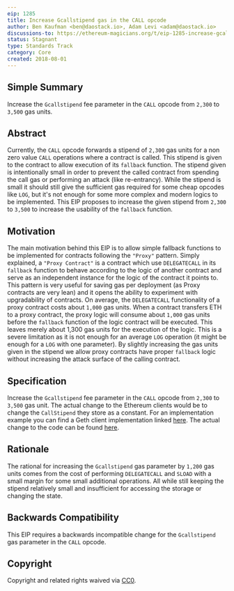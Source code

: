 ```yaml
---
eip: 1285
title: Increase Gcallstipend gas in the CALL opcode
author: Ben Kaufman <ben@daostack.io>, Adam Levi <adam@daostack.io>
discussions-to: https://ethereum-magicians.org/t/eip-1285-increase-gcallstipend-gas-in-the-call-opcode/941
status: Stagnant
type: Standards Track
category: Core
created: 2018-08-01
---
```


## Simple Summary
Increase the ``Gcallstipend`` fee parameter in the ``CALL`` opcode from ``2,300`` to ``3,500`` gas units.

## Abstract
Currently, the ``CALL`` opcode forwards a stipend of ``2,300`` gas units for a non zero value ``CALL`` operations where a contract is called. This stipend is given to the contract to allow execution of its ``fallback`` function. The stipend given is intentionally small in order to prevent the called contract from spending the call gas or performing an attack (like re-entrancy).
While the stipend is small it should still give the sufficient gas required for some cheap opcodes like ``LOG``, but it's not enough for some more complex and modern logics to be implemented.
This EIP proposes to increase the given stipend from ``2,300`` to ``3,500`` to increase the usability of  the ``fallback`` function.


## Motivation
The main motivation behind this EIP is to allow simple fallback functions to be implemented for contracts following the ``"Proxy"`` pattern. Simply explained, a ``"Proxy Contract"`` is a contract which use ``DELEGATECALL`` in its ``fallback`` function to behave according to the logic of another contract and serve as an independent instance for the logic of the contract it points to.
This pattern is very useful for saving gas per deployment (as Proxy contracts are very lean) and it opens the ability to experiment with upgradability of contracts.
On average, the ``DELEGATECALL`` functionality of a proxy contract costs about ``1,000`` gas units.
When a contract transfers ETH to a proxy contract, the proxy logic will consume about ``1,000`` gas units before the ``fallback`` function of the logic contract will be executed. This leaves merely about 1,300 gas units for the execution of the logic. This is a severe limitation as it is not enough for an average ``LOG`` operation (it might be enough for a ``LOG`` with one parameter).
By slightly increasing the gas units given in the stipend we allow proxy contracts have proper ``fallback`` logic without increasing the attack surface of the calling contract.

## Specification
Increase the ``Gcallstipend`` fee parameter in the ``CALL`` opcode from ``2,300`` to ``3,500`` gas unit.
The actual change to the Ethereum clients would be to change the ``CallStipend`` they store as a constant.
For an implementation example you can find a Geth client implementation linked [here](https://github.com/ben-kaufman/go-ethereum/tree/eip-1285). The actual change to the code can be found [here](https://github.com/ben-kaufman/go-ethereum/blob/eip-1285/params/protocol_params.go#L41).

## Rationale
The rational for increasing the ``Gcallstipend`` gas parameter by ``1,200`` gas units comes from the cost of performing ``DELEGATECALL`` and ``SLOAD`` with a small margin for some small additional operations. All while still keeping the stipend relatively small and insufficient for accessing the storage or changing the state.

## Backwards Compatibility
This EIP requires a backwards incompatible change for the ``Gcallstipend`` gas parameter in the ``CALL`` opcode.


## Copyright

Copyright and related rights waived via [CC0](../CC0).
